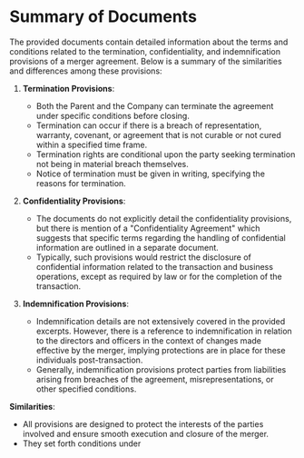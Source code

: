 # Summary of Documents

The provided documents contain detailed information about the terms and conditions related to the termination, confidentiality, and indemnification provisions of a merger agreement. Below is a summary of the similarities and differences among these provisions:

1. **Termination Provisions**:
   - Both the Parent and the Company can terminate the agreement under specific conditions before closing.
   - Termination can occur if there is a breach of representation, warranty, covenant, or agreement that is not curable or not cured within a specified time frame.
   - Termination rights are conditional upon the party seeking termination not being in material breach themselves.
   - Notice of termination must be given in writing, specifying the reasons for termination.

2. **Confidentiality Provisions**:
   - The documents do not explicitly detail the confidentiality provisions, but there is mention of a "Confidentiality Agreement" which suggests that specific terms regarding the handling of confidential information are outlined in a separate document.
   - Typically, such provisions would restrict the disclosure of confidential information related to the transaction and business operations, except as required by law or for the completion of the transaction.

3. **Indemnification Provisions**:
   - Indemnification details are not extensively covered in the provided excerpts. However, there is a reference to indemnification in relation to the directors and officers in the context of changes made effective by the merger, implying protections are in place for these individuals post-transaction.
   - Generally, indemnification provisions protect parties from liabilities arising from breaches of the agreement, misrepresentations, or other specified conditions.

**Similarities**:
- All provisions are designed to protect the interests of the parties involved and ensure smooth execution and closure of the merger.
- They set forth conditions under